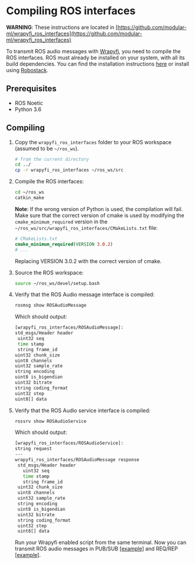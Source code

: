 # Compiling ROS interfaces

**WARNING**: These instructions are located in 
[https://github.com/modular-ml/wrapyfi_ros_interfaces](https://github.com/modular-ml/wrapyfi_ros_interfaces)

To transmit ROS audio messages with [Wrapyfi](https://github.com/fabawi/wrapyfi), you need to compile the ROS interfaces. 
ROS must already be installed on your system, with all its build dependencies. 
You can find the installation instructions [here](http://wiki.ros.org/noetic/Installation/Ubuntu) 
or install using [Robostack](https://robostack.github.io/GettingStarted.html).

## Prerequisites

- ROS Noetic
- Python 3.6

## Compiling

1. Copy the `wrapyfi_ros_interfaces` folder to your ROS workspace (assumed to be `~/ros_ws`).

    ```bash
    # from the current directory 
    cd ../
    cp -r wrapyfi_ros_interfaces ~/ros_ws/src
    
    ```

2. Compile the ROS interfaces:
    
    ```bash
    cd ~/ros_ws
    catkin_make
    
    ```
    
    **Note**: If the wrong version of Python is used, the compilation will fail. Make sure that the correct version of cmake 
    is used by modifying the `cmake_minimum_required` version in the `~/ros_ws/src/wrapyfi_ros_interfaces/CMakeLists.txt` file:
    
    ```cmake
    # CMakeLists.txt
    cmake_minimum_required(VERSION 3.0.2)
    # ...
    ```
    
    Replacing VERSION 3.0.2 with the correct version of cmake.

3. Source the ROS workspace:

    ```bash
    source ~/ros_ws/devel/setup.bash
    ```

4. Verify that the ROS Audio message interface is compiled:
        
    ```bash
    rosmsg show ROSAudioMessage
    ```
    
    Which should output:
    
    ```bash
   [wrapyfi_ros_interfaces/ROSAudioMessage]:
   std_msgs/Header header
     uint32 seq
     time stamp
     string frame_id
   uint32 chunk_size
   uint8 channels
   uint32 sample_rate
   string encoding
   uint8 is_bigendian
   uint32 bitrate
   string coding_format
   uint32 step
   uint8[] data
    
    ```

5. Verify that the ROS Audio service interface is compiled:
        
    ```bash
    rossrv show ROSAudioService
    ```
    
    Which should output:
    
    ```bash
   [wrapyfi_ros_interfaces/ROSAudioService]:
   string request
   ---
   wrapyfi_ros_interfaces/ROSAudioMessage response
     std_msgs/Header header
       uint32 seq
       time stamp
       string frame_id
     uint32 chunk_size
     uint8 channels
     uint32 sample_rate
     string encoding
     uint8 is_bigendian
     uint32 bitrate
     string coding_format
     uint32 step
     uint8[] data

    ```
   
     Run your Wrapyfi enabled script from the same terminal. Now you can transmit ROS audio messages in PUB/SUB [\[example\]](https://wrapyfi.readthedocs.io/en/latest/examples/examples.sensors.html#module-examples.sensors.cam_mic) and REQ/REP [\[example\]](https://wrapyfi.readthedocs.io/en/latest/examples/examples.communication_patterns.html#module-examples.communication_patterns.request_reply_example).
     
